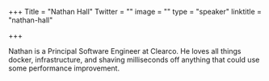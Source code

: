 +++
Title = "Nathan Hall"
Twitter = ""
image = ""
type = "speaker"
linktitle = "nathan-hall"

+++

Nathan is a Principal Software Engineer at Clearco. He loves all things docker, infrastructure, and shaving milliseconds off anything that could use some performance improvement.
